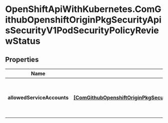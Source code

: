 # OpenShiftApiWithKubernetes.ComGithubOpenshiftOriginPkgSecurityApisSecurityV1PodSecurityPolicyReviewStatus

## Properties
Name | Type | Description | Notes
------------ | ------------- | ------------- | -------------
**allowedServiceAccounts** | [**[ComGithubOpenshiftOriginPkgSecurityApisSecurityV1ServiceAccountPodSecurityPolicyReviewStatus]**](ComGithubOpenshiftOriginPkgSecurityApisSecurityV1ServiceAccountPodSecurityPolicyReviewStatus.md) | allowedServiceAccounts returns the list of service accounts in *this* namespace that have the power to create the PodTemplateSpec. | 


